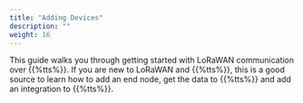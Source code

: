 ```yaml
---
title: "Adding Devices"
description: ""
weight: 16
---
```


This guide walks you through getting started with LoRaWAN communication over {{%tts%}}. If you are new to LoRaWAN and {{%tts%}}, this is a good source to learn how to add an end node, get the data to {{%tts%}} and add an integration to {{%tts%}}.
<!--more-->
